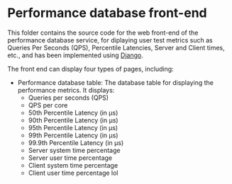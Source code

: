 # Performance database front-end

This folder contains the source code for the web front-end of the performance database service, for diplaying user test metrics such as Queries Per Seconds (QPS), Percentile Latencies, Server and Client times, etc., and has been implemented using [Django](https://www.djangoproject.com/).

The front end can display four types of pages, including:
* Performance database table: The database table for displaying the performance metrics. It displays:
  * Queries per seconds (QPS)
  * QPS per core
  * 50th Percentile Latency (in μs)
  * 90th Percentile Latency (in μs)
  * 95th Percentile Latency (in μs)
  * 99th Percentile Latency (in μs)
  * 99.9th Percentile Latency (in μs)
  * Server system time percentage
  * Server user time percentage
  * Client system time percentage
  * Client user time percentage
 lol
